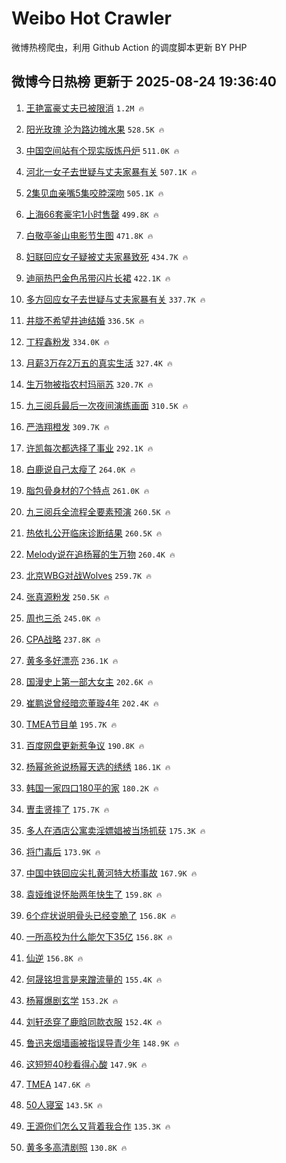 # Weibo Hot Crawler 



微博热榜爬虫，利用 Github Action 的调度脚本更新 BY PHP 


## 微博今日热榜 更新于 2025-08-24 19:36:40 
1. [王艳富豪丈夫已被限消](https://s.weibo.com/weibo?q=%E7%8E%8B%E8%89%B3%E5%AF%8C%E8%B1%AA%E4%B8%88%E5%A4%AB%E5%B7%B2%E8%A2%AB%E9%99%90%E6%B6%88&t=31&band_rank=1&Refer=top) `1.2M 🔥` 

1. [阳光玫瑰 沦为路边摊水果](https://s.weibo.com/weibo?q=%E9%98%B3%E5%85%89%E7%8E%AB%E7%91%B0%20%E6%B2%A6%E4%B8%BA%E8%B7%AF%E8%BE%B9%E6%91%8A%E6%B0%B4%E6%9E%9C&t=31&band_rank=2&Refer=top) `528.5K 🔥` 

1. [中国空间站有个现实版炼丹炉](https://s.weibo.com/weibo?q=%23%E4%B8%AD%E5%9B%BD%E7%A9%BA%E9%97%B4%E7%AB%99%E6%9C%89%E4%B8%AA%E7%8E%B0%E5%AE%9E%E7%89%88%E7%82%BC%E4%B8%B9%E7%82%89%23&t=31&band_rank=3&Refer=top) `511.0K 🔥` 

1. [河北一女子去世疑与丈夫家暴有关](https://s.weibo.com/weibo?q=%23%E6%B2%B3%E5%8C%97%E4%B8%80%E5%A5%B3%E5%AD%90%E5%8E%BB%E4%B8%96%E7%96%91%E4%B8%8E%E4%B8%88%E5%A4%AB%E5%AE%B6%E6%9A%B4%E6%9C%89%E5%85%B3%23&t=31&band_rank=4&Refer=top) `507.1K 🔥` 

1. [2集见血亲嘴5集咬脖深吻](https://s.weibo.com/weibo?q=2%E9%9B%86%E8%A7%81%E8%A1%80%E4%BA%B2%E5%98%B45%E9%9B%86%E5%92%AC%E8%84%96%E6%B7%B1%E5%90%BB&t=31&band_rank=5&Refer=top) `505.1K 🔥` 

1. [上海66套豪宅1小时售罄](https://s.weibo.com/weibo?q=%23%E4%B8%8A%E6%B5%B766%E5%A5%97%E8%B1%AA%E5%AE%851%E5%B0%8F%E6%97%B6%E5%94%AE%E7%BD%84%23&t=31&band_rank=6&Refer=top) `499.8K 🔥` 

1. [白敬亭釜山电影节生图](https://s.weibo.com/weibo?q=%23%E7%99%BD%E6%95%AC%E4%BA%AD%E9%87%9C%E5%B1%B1%E7%94%B5%E5%BD%B1%E8%8A%82%E7%94%9F%E5%9B%BE%23&t=31&band_rank=7&Refer=top) `471.8K 🔥` 

1. [妇联回应女子疑被丈夫家暴致死](https://s.weibo.com/weibo?q=%23%E5%A6%87%E8%81%94%E5%9B%9E%E5%BA%94%E5%A5%B3%E5%AD%90%E7%96%91%E8%A2%AB%E4%B8%88%E5%A4%AB%E5%AE%B6%E6%9A%B4%E8%87%B4%E6%AD%BB%23&t=31&band_rank=8&Refer=top) `434.7K 🔥` 

1. [迪丽热巴金色吊带闪片长裙](https://s.weibo.com/weibo?q=%23%E8%BF%AA%E4%B8%BD%E7%83%AD%E5%B7%B4%E9%87%91%E8%89%B2%E5%90%8A%E5%B8%A6%E9%97%AA%E7%89%87%E9%95%BF%E8%A3%99%23&t=31&band_rank=9&Refer=top) `422.1K 🔥` 

1. [多方回应女子去世疑与丈夫家暴有关](https://s.weibo.com/weibo?q=%23%E5%A4%9A%E6%96%B9%E5%9B%9E%E5%BA%94%E5%A5%B3%E5%AD%90%E5%8E%BB%E4%B8%96%E7%96%91%E4%B8%8E%E4%B8%88%E5%A4%AB%E5%AE%B6%E6%9A%B4%E6%9C%89%E5%85%B3%23&t=31&band_rank=10&Refer=top) `337.7K 🔥` 

1. [井胧不希望井迪结婚](https://s.weibo.com/weibo?q=%E4%BA%95%E8%83%A7%E4%B8%8D%E5%B8%8C%E6%9C%9B%E4%BA%95%E8%BF%AA%E7%BB%93%E5%A9%9A&t=31&band_rank=11&Refer=top) `336.5K 🔥` 

1. [丁程鑫粉发](https://s.weibo.com/weibo?q=%23%E4%B8%81%E7%A8%8B%E9%91%AB%E7%B2%89%E5%8F%91%23&t=31&band_rank=12&Refer=top) `334.0K 🔥` 

1. [月薪3万存2万五的真实生活](https://s.weibo.com/weibo?q=%E6%9C%88%E8%96%AA3%E4%B8%87%E5%AD%982%E4%B8%87%E4%BA%94%E7%9A%84%E7%9C%9F%E5%AE%9E%E7%94%9F%E6%B4%BB&t=31&band_rank=13&Refer=top) `327.4K 🔥` 

1. [生万物被指农村玛丽苏](https://s.weibo.com/weibo?q=%23%E7%94%9F%E4%B8%87%E7%89%A9%E8%A2%AB%E6%8C%87%E5%86%9C%E6%9D%91%E7%8E%9B%E4%B8%BD%E8%8B%8F%23&t=31&band_rank=14&Refer=top) `320.7K 🔥` 

1. [九三阅兵最后一次夜间演练画面](https://s.weibo.com/weibo?q=%23%E4%B9%9D%E4%B8%89%E9%98%85%E5%85%B5%E6%9C%80%E5%90%8E%E4%B8%80%E6%AC%A1%E5%A4%9C%E9%97%B4%E6%BC%94%E7%BB%83%E7%94%BB%E9%9D%A2%23&t=31&band_rank=15&Refer=top) `310.5K 🔥` 

1. [严浩翔橙发](https://s.weibo.com/weibo?q=%23%E4%B8%A5%E6%B5%A9%E7%BF%94%E6%A9%99%E5%8F%91%23&t=31&band_rank=16&Refer=top) `309.7K 🔥` 

1. [许凯每次都选择了事业](https://s.weibo.com/weibo?q=%23%E8%AE%B8%E5%87%AF%E6%AF%8F%E6%AC%A1%E9%83%BD%E9%80%89%E6%8B%A9%E4%BA%86%E4%BA%8B%E4%B8%9A%23&t=31&band_rank=17&Refer=top) `292.1K 🔥` 

1. [白鹿说自己太瘦了](https://s.weibo.com/weibo?q=%E7%99%BD%E9%B9%BF%E8%AF%B4%E8%87%AA%E5%B7%B1%E5%A4%AA%E7%98%A6%E4%BA%86&t=31&band_rank=18&Refer=top) `264.0K 🔥` 

1. [脂包骨身材的7个特点](https://s.weibo.com/weibo?q=%23%E8%84%82%E5%8C%85%E9%AA%A8%E8%BA%AB%E6%9D%90%E7%9A%847%E4%B8%AA%E7%89%B9%E7%82%B9%23&t=31&band_rank=19&Refer=top) `261.0K 🔥` 

1. [九三阅兵全流程全要素预演](https://s.weibo.com/weibo?q=%23%E4%B9%9D%E4%B8%89%E9%98%85%E5%85%B5%E5%85%A8%E6%B5%81%E7%A8%8B%E5%85%A8%E8%A6%81%E7%B4%A0%E9%A2%84%E6%BC%94%23&t=31&band_rank=20&Refer=top) `260.5K 🔥` 

1. [热依扎公开临床诊断结果](https://s.weibo.com/weibo?q=%23%E7%83%AD%E4%BE%9D%E6%89%8E%E5%85%AC%E5%BC%80%E4%B8%B4%E5%BA%8A%E8%AF%8A%E6%96%AD%E7%BB%93%E6%9E%9C%23&t=31&band_rank=21&Refer=top) `260.5K 🔥` 

1. [Melody说在追杨幂的生万物](https://s.weibo.com/weibo?q=%23Melody%E8%AF%B4%E5%9C%A8%E8%BF%BD%E6%9D%A8%E5%B9%82%E7%9A%84%E7%94%9F%E4%B8%87%E7%89%A9%23&t=31&band_rank=22&Refer=top) `260.4K 🔥` 

1. [北京WBG对战Wolves](https://s.weibo.com/weibo?q=%E5%8C%97%E4%BA%ACWBG%E5%AF%B9%E6%88%98Wolves&t=31&band_rank=23&Refer=top) `259.7K 🔥` 

1. [张真源粉发](https://s.weibo.com/weibo?q=%23%E5%BC%A0%E7%9C%9F%E6%BA%90%E7%B2%89%E5%8F%91%23&t=31&band_rank=24&Refer=top) `250.5K 🔥` 

1. [周也三杀](https://s.weibo.com/weibo?q=%E5%91%A8%E4%B9%9F%E4%B8%89%E6%9D%80&t=31&band_rank=25&Refer=top) `245.0K 🔥` 

1. [CPA战略](https://s.weibo.com/weibo?q=CPA%E6%88%98%E7%95%A5&t=31&band_rank=26&Refer=top) `237.8K 🔥` 

1. [黄多多好漂亮](https://s.weibo.com/weibo?q=%E9%BB%84%E5%A4%9A%E5%A4%9A%E5%A5%BD%E6%BC%82%E4%BA%AE&t=31&band_rank=27&Refer=top) `236.1K 🔥` 

1. [国漫史上第一部大女主](https://s.weibo.com/weibo?q=%E5%9B%BD%E6%BC%AB%E5%8F%B2%E4%B8%8A%E7%AC%AC%E4%B8%80%E9%83%A8%E5%A4%A7%E5%A5%B3%E4%B8%BB&t=31&band_rank=28&Refer=top) `202.6K 🔥` 

1. [崔鹏说曾经暗恋董璇4年](https://s.weibo.com/weibo?q=%E5%B4%94%E9%B9%8F%E8%AF%B4%E6%9B%BE%E7%BB%8F%E6%9A%97%E6%81%8B%E8%91%A3%E7%92%874%E5%B9%B4&t=31&band_rank=29&Refer=top) `202.4K 🔥` 

1. [TMEA节目单](https://s.weibo.com/weibo?q=TMEA%E8%8A%82%E7%9B%AE%E5%8D%95&t=31&band_rank=30&Refer=top) `195.7K 🔥` 

1. [百度网盘更新惹争议](https://s.weibo.com/weibo?q=%23%E7%99%BE%E5%BA%A6%E7%BD%91%E7%9B%98%E6%9B%B4%E6%96%B0%E6%83%B9%E4%BA%89%E8%AE%AE%23&t=31&band_rank=31&Refer=top) `190.8K 🔥` 

1. [杨幂爸爸说杨幂天选的绣绣](https://s.weibo.com/weibo?q=%23%E6%9D%A8%E5%B9%82%E7%88%B8%E7%88%B8%E8%AF%B4%E6%9D%A8%E5%B9%82%E5%A4%A9%E9%80%89%E7%9A%84%E7%BB%A3%E7%BB%A3%23&t=31&band_rank=32&Refer=top) `186.1K 🔥` 

1. [韩国一家四口180平的家](https://s.weibo.com/weibo?q=%E9%9F%A9%E5%9B%BD%E4%B8%80%E5%AE%B6%E5%9B%9B%E5%8F%A3180%E5%B9%B3%E7%9A%84%E5%AE%B6&t=31&band_rank=33&Refer=top) `180.2K 🔥` 

1. [曺圭贤摔了](https://s.weibo.com/weibo?q=%23%E6%9B%BA%E5%9C%AD%E8%B4%A4%E6%91%94%E4%BA%86%23&t=31&band_rank=34&Refer=top) `175.7K 🔥` 

1. [多人在酒店公寓卖淫嫖娼被当场抓获](https://s.weibo.com/weibo?q=%23%E5%A4%9A%E4%BA%BA%E5%9C%A8%E9%85%92%E5%BA%97%E5%85%AC%E5%AF%93%E5%8D%96%E6%B7%AB%E5%AB%96%E5%A8%BC%E8%A2%AB%E5%BD%93%E5%9C%BA%E6%8A%93%E8%8E%B7%23&t=31&band_rank=35&Refer=top) `175.3K 🔥` 

1. [将门毒后](https://s.weibo.com/weibo?q=%E5%B0%86%E9%97%A8%E6%AF%92%E5%90%8E&t=31&band_rank=36&Refer=top) `173.9K 🔥` 

1. [中国中铁回应尖扎黄河特大桥事故](https://s.weibo.com/weibo?q=%23%E4%B8%AD%E5%9B%BD%E4%B8%AD%E9%93%81%E5%9B%9E%E5%BA%94%E5%B0%96%E6%89%8E%E9%BB%84%E6%B2%B3%E7%89%B9%E5%A4%A7%E6%A1%A5%E4%BA%8B%E6%95%85%23&t=31&band_rank=37&Refer=top) `167.9K 🔥` 

1. [袁娅维说怀胎两年快生了](https://s.weibo.com/weibo?q=%E8%A2%81%E5%A8%85%E7%BB%B4%E8%AF%B4%E6%80%80%E8%83%8E%E4%B8%A4%E5%B9%B4%E5%BF%AB%E7%94%9F%E4%BA%86&t=31&band_rank=38&Refer=top) `159.8K 🔥` 

1. [6个症状说明骨头已经变脆了](https://s.weibo.com/weibo?q=%236%E4%B8%AA%E7%97%87%E7%8A%B6%E8%AF%B4%E6%98%8E%E9%AA%A8%E5%A4%B4%E5%B7%B2%E7%BB%8F%E5%8F%98%E8%84%86%E4%BA%86%23&t=31&band_rank=39&Refer=top) `156.8K 🔥` 

1. [一所高校为什么能欠下35亿](https://s.weibo.com/weibo?q=%23%E4%B8%80%E6%89%80%E9%AB%98%E6%A0%A1%E4%B8%BA%E4%BB%80%E4%B9%88%E8%83%BD%E6%AC%A0%E4%B8%8B35%E4%BA%BF%23&t=31&band_rank=40&Refer=top) `156.8K 🔥` 

1. [仙逆](https://s.weibo.com/weibo?q=%E4%BB%99%E9%80%86&t=31&band_rank=41&Refer=top) `156.8K 🔥` 

1. [何晟铭坦言是来蹭流量的](https://s.weibo.com/weibo?q=%23%E4%BD%95%E6%99%9F%E9%93%AD%E5%9D%A6%E8%A8%80%E6%98%AF%E6%9D%A5%E8%B9%AD%E6%B5%81%E9%87%8F%E7%9A%84%23&t=31&band_rank=42&Refer=top) `155.4K 🔥` 

1. [杨幂爆剧玄学](https://s.weibo.com/weibo?q=%E6%9D%A8%E5%B9%82%E7%88%86%E5%89%A7%E7%8E%84%E5%AD%A6&t=31&band_rank=43&Refer=top) `153.2K 🔥` 

1. [刘轩丞穿了鹿晗同款衣服](https://s.weibo.com/weibo?q=%E5%88%98%E8%BD%A9%E4%B8%9E%E7%A9%BF%E4%BA%86%E9%B9%BF%E6%99%97%E5%90%8C%E6%AC%BE%E8%A1%A3%E6%9C%8D&t=31&band_rank=44&Refer=top) `152.4K 🔥` 

1. [鲁迅夹烟墙画被指误导青少年](https://s.weibo.com/weibo?q=%23%E9%B2%81%E8%BF%85%E5%A4%B9%E7%83%9F%E5%A2%99%E7%94%BB%E8%A2%AB%E6%8C%87%E8%AF%AF%E5%AF%BC%E9%9D%92%E5%B0%91%E5%B9%B4%23&t=31&band_rank=45&Refer=top) `148.9K 🔥` 

1. [这短短40秒看得心酸](https://s.weibo.com/weibo?q=%23%E8%BF%99%E7%9F%AD%E7%9F%AD40%E7%A7%92%E7%9C%8B%E5%BE%97%E5%BF%83%E9%85%B8%23&t=31&band_rank=46&Refer=top) `147.9K 🔥` 

1. [TMEA](https://s.weibo.com/weibo?q=TMEA&t=31&band_rank=47&Refer=top) `147.6K 🔥` 

1. [50人寝室](https://s.weibo.com/weibo?q=50%E4%BA%BA%E5%AF%9D%E5%AE%A4&t=31&band_rank=48&Refer=top) `143.5K 🔥` 

1. [王源你们怎么又背着我合作](https://s.weibo.com/weibo?q=%E7%8E%8B%E6%BA%90%E4%BD%A0%E4%BB%AC%E6%80%8E%E4%B9%88%E5%8F%88%E8%83%8C%E7%9D%80%E6%88%91%E5%90%88%E4%BD%9C&t=31&band_rank=49&Refer=top) `135.3K 🔥` 

1. [黄多多高清剧照](https://s.weibo.com/weibo?q=%23%E9%BB%84%E5%A4%9A%E5%A4%9A%E9%AB%98%E6%B8%85%E5%89%A7%E7%85%A7%23&t=31&band_rank=50&Refer=top) `130.8K 🔥` 

